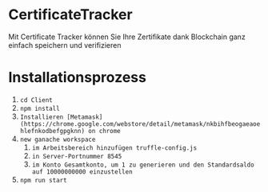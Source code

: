 # CertificateTracker
Mit Certificate Tracker können Sie Ihre Zertifikate dank Blockchain ganz einfach speichern und verifizieren

# Installationsprozess 
1. `cd Client`
2. `npm install`
3. `Installieren [Metamask](https://chrome.google.com/webstore/detail/metamask/nkbihfbeogaeaoehlefnkodbefgpgknn) on chrome`
4. `new ganache workspace`
    1. `im Arbeitsbereich hinzufügen truffle-config.js`
    2. `in Server-Portnummer 8545`
    3. `im Konto Gesamtkonto, um 1 zu generieren und den Standardsaldo auf 10000000000 einzustellen`
5. `npm run start`
